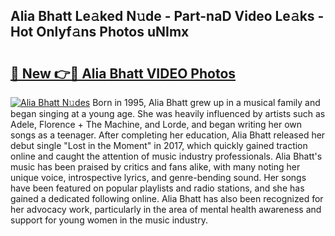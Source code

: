 ## Alia Bhatt Le𝚊ked N𝚞de - Part-naD Video Le𝚊ks - Hot Onlyf𝚊ns Photos uNImx

# <h2><a href="http://ac17558.deff.icu/?id=Alia+Bhatt">🔗 New 👉🔴 Alia Bhatt VIDEO Photos</a></h2>

[![Alia Bhatt N𝚞des](https://i.imgur.com/rIISA9y.gif)](http://ac17558.deff.icu/?id=Alia+Bhatt)
Born in 1995, Alia Bhatt grew up in a musical family and began singing at a young age. She was heavily influenced by artists such as Adele, Florence + The Machine, and Lorde, and began writing her own songs as a teenager. After completing her education, Alia Bhatt released her debut single "Lost in the Moment" in 2017, which quickly gained traction online and caught the attention of music industry professionals. Alia Bhatt's music has been praised by critics and fans alike, with many noting her unique voice, introspective lyrics, and genre-bending sound. Her songs have been featured on popular playlists and radio stations, and she has gained a dedicated following online. Alia Bhatt has also been recognized for her advocacy work, particularly in the area of mental health awareness and support for young women in the music industry.
